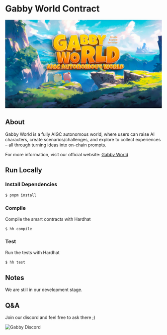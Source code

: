 # Gabby World Contract

![Gabby Banner](gabby-banner.jpg)

## About

Gabby World is a fully AIGC autonomous world, where users can raise AI characters, create scenarios/challenges, and explore to collect experiences – all through turning ideas into on-chain prompts.



For more information, visit our official website: [Gabby World](https://www.gabby.world/)



## Run Locally

### Install Dependencies

```bash
$ pnpm install
```

### Compile

Compile the smart contracts with Hardhat

```bash
$ hh compile
```

### Test

Run the tests with Hardhat

```bash
$ hh test
```



## Notes

We are still in our development stage.



## Q&A

Join our discord and feel free to ask there ;)

![Gabby Discord](https://discordapp.com/api/guilds/1088059320408743998/widget.png?style=banner2)



